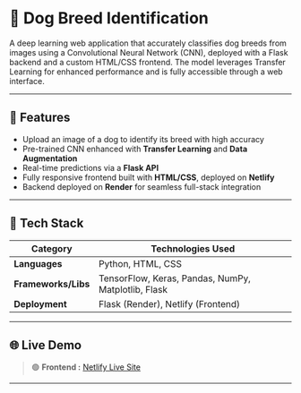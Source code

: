 # 🐶 Dog Breed Identification

A deep learning web application that accurately classifies dog breeds from images using a Convolutional Neural Network (CNN), deployed with a Flask backend and a custom HTML/CSS frontend. The model leverages Transfer Learning for enhanced performance and is fully accessible through a web interface.

---

## 🚀 Features

- Upload an image of a dog to identify its breed with high accuracy  
- Pre-trained CNN enhanced with **Transfer Learning** and **Data Augmentation**  
- Real-time predictions via a **Flask API**  
- Fully responsive frontend built with **HTML/CSS**, deployed on **Netlify**  
- Backend deployed on **Render** for seamless full-stack integration

---

## 🧠 Tech Stack

| Category           | Technologies Used                                            |
|--------------------|--------------------------------------------------------------|
| **Languages**       | Python, HTML, CSS                                            |
| **Frameworks/Libs** | TensorFlow, Keras, Pandas, NumPy, Matplotlib, Flask          |
| **Deployment**      | Flask (Render), Netlify (Frontend)                           |

---

## 🌐 Live Demo

> 🟢 **Frontend :** [Netlify Live Site](https://dogbreedidentify.netlify.app/)

---
